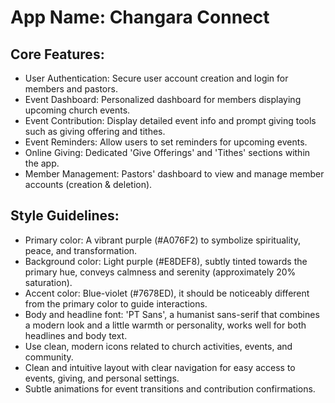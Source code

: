 # **App Name**: Changara Connect

## Core Features:

- User Authentication: Secure user account creation and login for members and pastors.
- Event Dashboard: Personalized dashboard for members displaying upcoming church events.
- Event Contribution: Display detailed event info and prompt giving tools such as giving offering and tithes.
- Event Reminders: Allow users to set reminders for upcoming events.
- Online Giving: Dedicated 'Give Offerings' and 'Tithes' sections within the app.
- Member Management: Pastors' dashboard to view and manage member accounts (creation & deletion).

## Style Guidelines:

- Primary color: A vibrant purple (#A076F2) to symbolize spirituality, peace, and transformation.
- Background color: Light purple (#E8DEF8), subtly tinted towards the primary hue, conveys calmness and serenity (approximately 20% saturation).
- Accent color: Blue-violet (#7678ED), it should be noticeably different from the primary color to guide interactions.
- Body and headline font: 'PT Sans', a humanist sans-serif that combines a modern look and a little warmth or personality, works well for both headlines and body text.
- Use clean, modern icons related to church activities, events, and community.
- Clean and intuitive layout with clear navigation for easy access to events, giving, and personal settings.
- Subtle animations for event transitions and contribution confirmations.